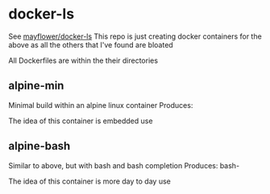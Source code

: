 # docker-ls
See [mayflower/docker-ls][1]
This repo is just creating docker containers for the above as all
the others that I've found are bloated

All Dockerfiles are within the their directories

## alpine-min
Minimal build within an alpine linux container
Produces: <version>

The idea of this container is embedded use

## alpine-bash
Similar to above, but with bash and bash completion
Produces: bash-<version>

The idea of this container is more day to day use


[1]: https://github.com/mayflower/docker-ls


